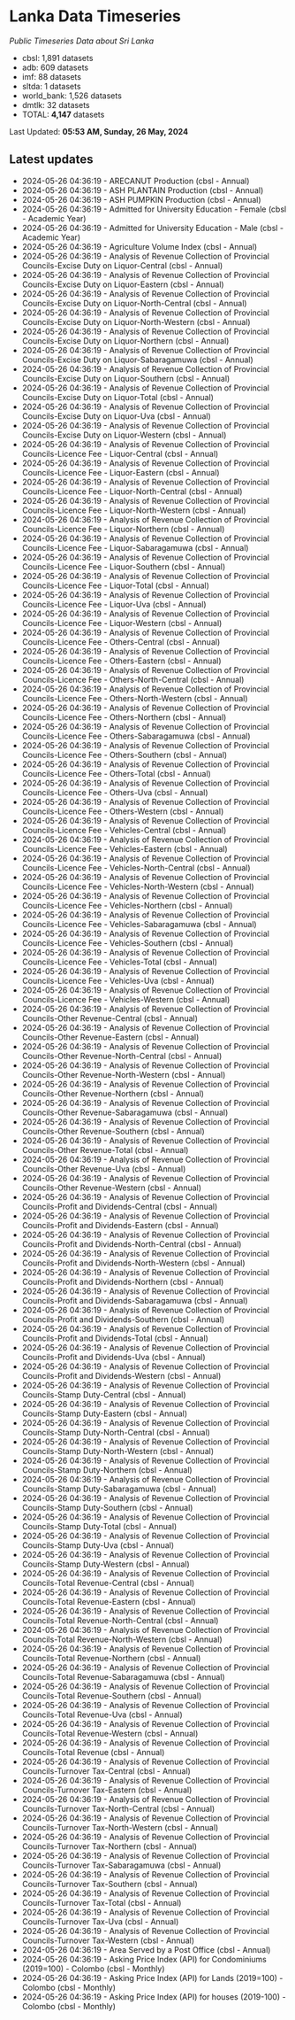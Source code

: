 # Lanka Data Timeseries
*Public Timeseries Data about Sri Lanka*

* cbsl: 1,891 datasets
* adb: 609 datasets
* imf: 88 datasets
* sltda: 1 datasets
* world_bank: 1,526 datasets
* dmtlk: 32 datasets
* TOTAL: **4,147** datasets

Last Updated: **05:53 AM, Sunday, 26 May, 2024**

## Latest updates

* 2024-05-26 04:36:19 - ARECANUT Production (cbsl - Annual)
* 2024-05-26 04:36:19 - ASH PLANTAIN Production (cbsl - Annual)
* 2024-05-26 04:36:19 - ASH PUMPKIN Production (cbsl - Annual)
* 2024-05-26 04:36:19 - Admitted for University Education - Female (cbsl - Academic Year)
* 2024-05-26 04:36:19 - Admitted for University Education - Male (cbsl - Academic Year)
* 2024-05-26 04:36:19 - Agriculture Volume Index (cbsl - Annual)
* 2024-05-26 04:36:19 - Analysis of Revenue Collection of Provincial Councils-Excise Duty on Liquor-Central (cbsl - Annual)
* 2024-05-26 04:36:19 - Analysis of Revenue Collection of Provincial Councils-Excise Duty on Liquor-Eastern (cbsl - Annual)
* 2024-05-26 04:36:19 - Analysis of Revenue Collection of Provincial Councils-Excise Duty on Liquor-North-Central (cbsl - Annual)
* 2024-05-26 04:36:19 - Analysis of Revenue Collection of Provincial Councils-Excise Duty on Liquor-North-Western (cbsl - Annual)
* 2024-05-26 04:36:19 - Analysis of Revenue Collection of Provincial Councils-Excise Duty on Liquor-Northern (cbsl - Annual)
* 2024-05-26 04:36:19 - Analysis of Revenue Collection of Provincial Councils-Excise Duty on Liquor-Sabaragamuwa (cbsl - Annual)
* 2024-05-26 04:36:19 - Analysis of Revenue Collection of Provincial Councils-Excise Duty on Liquor-Southern (cbsl - Annual)
* 2024-05-26 04:36:19 - Analysis of Revenue Collection of Provincial Councils-Excise Duty on Liquor-Total (cbsl - Annual)
* 2024-05-26 04:36:19 - Analysis of Revenue Collection of Provincial Councils-Excise Duty on Liquor-Uva (cbsl - Annual)
* 2024-05-26 04:36:19 - Analysis of Revenue Collection of Provincial Councils-Excise Duty on Liquor-Western (cbsl - Annual)
* 2024-05-26 04:36:19 - Analysis of Revenue Collection of Provincial Councils-Licence Fee - Liquor-Central (cbsl - Annual)
* 2024-05-26 04:36:19 - Analysis of Revenue Collection of Provincial Councils-Licence Fee - Liquor-Eastern (cbsl - Annual)
* 2024-05-26 04:36:19 - Analysis of Revenue Collection of Provincial Councils-Licence Fee - Liquor-North-Central (cbsl - Annual)
* 2024-05-26 04:36:19 - Analysis of Revenue Collection of Provincial Councils-Licence Fee - Liquor-North-Western (cbsl - Annual)
* 2024-05-26 04:36:19 - Analysis of Revenue Collection of Provincial Councils-Licence Fee - Liquor-Northern (cbsl - Annual)
* 2024-05-26 04:36:19 - Analysis of Revenue Collection of Provincial Councils-Licence Fee - Liquor-Sabaragamuwa (cbsl - Annual)
* 2024-05-26 04:36:19 - Analysis of Revenue Collection of Provincial Councils-Licence Fee - Liquor-Southern (cbsl - Annual)
* 2024-05-26 04:36:19 - Analysis of Revenue Collection of Provincial Councils-Licence Fee - Liquor-Total (cbsl - Annual)
* 2024-05-26 04:36:19 - Analysis of Revenue Collection of Provincial Councils-Licence Fee - Liquor-Uva (cbsl - Annual)
* 2024-05-26 04:36:19 - Analysis of Revenue Collection of Provincial Councils-Licence Fee - Liquor-Western (cbsl - Annual)
* 2024-05-26 04:36:19 - Analysis of Revenue Collection of Provincial Councils-Licence Fee - Others-Central (cbsl - Annual)
* 2024-05-26 04:36:19 - Analysis of Revenue Collection of Provincial Councils-Licence Fee - Others-Eastern (cbsl - Annual)
* 2024-05-26 04:36:19 - Analysis of Revenue Collection of Provincial Councils-Licence Fee - Others-North-Central (cbsl - Annual)
* 2024-05-26 04:36:19 - Analysis of Revenue Collection of Provincial Councils-Licence Fee - Others-North-Western (cbsl - Annual)
* 2024-05-26 04:36:19 - Analysis of Revenue Collection of Provincial Councils-Licence Fee - Others-Northern (cbsl - Annual)
* 2024-05-26 04:36:19 - Analysis of Revenue Collection of Provincial Councils-Licence Fee - Others-Sabaragamuwa (cbsl - Annual)
* 2024-05-26 04:36:19 - Analysis of Revenue Collection of Provincial Councils-Licence Fee - Others-Southern (cbsl - Annual)
* 2024-05-26 04:36:19 - Analysis of Revenue Collection of Provincial Councils-Licence Fee - Others-Total (cbsl - Annual)
* 2024-05-26 04:36:19 - Analysis of Revenue Collection of Provincial Councils-Licence Fee - Others-Uva (cbsl - Annual)
* 2024-05-26 04:36:19 - Analysis of Revenue Collection of Provincial Councils-Licence Fee - Others-Western (cbsl - Annual)
* 2024-05-26 04:36:19 - Analysis of Revenue Collection of Provincial Councils-Licence Fee - Vehicles-Central (cbsl - Annual)
* 2024-05-26 04:36:19 - Analysis of Revenue Collection of Provincial Councils-Licence Fee - Vehicles-Eastern (cbsl - Annual)
* 2024-05-26 04:36:19 - Analysis of Revenue Collection of Provincial Councils-Licence Fee - Vehicles-North-Central (cbsl - Annual)
* 2024-05-26 04:36:19 - Analysis of Revenue Collection of Provincial Councils-Licence Fee - Vehicles-North-Western (cbsl - Annual)
* 2024-05-26 04:36:19 - Analysis of Revenue Collection of Provincial Councils-Licence Fee - Vehicles-Northern (cbsl - Annual)
* 2024-05-26 04:36:19 - Analysis of Revenue Collection of Provincial Councils-Licence Fee - Vehicles-Sabaragamuwa (cbsl - Annual)
* 2024-05-26 04:36:19 - Analysis of Revenue Collection of Provincial Councils-Licence Fee - Vehicles-Southern (cbsl - Annual)
* 2024-05-26 04:36:19 - Analysis of Revenue Collection of Provincial Councils-Licence Fee - Vehicles-Total (cbsl - Annual)
* 2024-05-26 04:36:19 - Analysis of Revenue Collection of Provincial Councils-Licence Fee - Vehicles-Uva (cbsl - Annual)
* 2024-05-26 04:36:19 - Analysis of Revenue Collection of Provincial Councils-Licence Fee - Vehicles-Western (cbsl - Annual)
* 2024-05-26 04:36:19 - Analysis of Revenue Collection of Provincial Councils-Other Revenue-Central (cbsl - Annual)
* 2024-05-26 04:36:19 - Analysis of Revenue Collection of Provincial Councils-Other Revenue-Eastern (cbsl - Annual)
* 2024-05-26 04:36:19 - Analysis of Revenue Collection of Provincial Councils-Other Revenue-North-Central (cbsl - Annual)
* 2024-05-26 04:36:19 - Analysis of Revenue Collection of Provincial Councils-Other Revenue-North-Western (cbsl - Annual)
* 2024-05-26 04:36:19 - Analysis of Revenue Collection of Provincial Councils-Other Revenue-Northern (cbsl - Annual)
* 2024-05-26 04:36:19 - Analysis of Revenue Collection of Provincial Councils-Other Revenue-Sabaragamuwa (cbsl - Annual)
* 2024-05-26 04:36:19 - Analysis of Revenue Collection of Provincial Councils-Other Revenue-Southern (cbsl - Annual)
* 2024-05-26 04:36:19 - Analysis of Revenue Collection of Provincial Councils-Other Revenue-Total (cbsl - Annual)
* 2024-05-26 04:36:19 - Analysis of Revenue Collection of Provincial Councils-Other Revenue-Uva (cbsl - Annual)
* 2024-05-26 04:36:19 - Analysis of Revenue Collection of Provincial Councils-Other Revenue-Western (cbsl - Annual)
* 2024-05-26 04:36:19 - Analysis of Revenue Collection of Provincial Councils-Profit and Dividends-Central (cbsl - Annual)
* 2024-05-26 04:36:19 - Analysis of Revenue Collection of Provincial Councils-Profit and Dividends-Eastern (cbsl - Annual)
* 2024-05-26 04:36:19 - Analysis of Revenue Collection of Provincial Councils-Profit and Dividends-North-Central (cbsl - Annual)
* 2024-05-26 04:36:19 - Analysis of Revenue Collection of Provincial Councils-Profit and Dividends-North-Western (cbsl - Annual)
* 2024-05-26 04:36:19 - Analysis of Revenue Collection of Provincial Councils-Profit and Dividends-Northern (cbsl - Annual)
* 2024-05-26 04:36:19 - Analysis of Revenue Collection of Provincial Councils-Profit and Dividends-Sabaragamuwa (cbsl - Annual)
* 2024-05-26 04:36:19 - Analysis of Revenue Collection of Provincial Councils-Profit and Dividends-Southern (cbsl - Annual)
* 2024-05-26 04:36:19 - Analysis of Revenue Collection of Provincial Councils-Profit and Dividends-Total (cbsl - Annual)
* 2024-05-26 04:36:19 - Analysis of Revenue Collection of Provincial Councils-Profit and Dividends-Uva (cbsl - Annual)
* 2024-05-26 04:36:19 - Analysis of Revenue Collection of Provincial Councils-Profit and Dividends-Western (cbsl - Annual)
* 2024-05-26 04:36:19 - Analysis of Revenue Collection of Provincial Councils-Stamp Duty-Central (cbsl - Annual)
* 2024-05-26 04:36:19 - Analysis of Revenue Collection of Provincial Councils-Stamp Duty-Eastern (cbsl - Annual)
* 2024-05-26 04:36:19 - Analysis of Revenue Collection of Provincial Councils-Stamp Duty-North-Central (cbsl - Annual)
* 2024-05-26 04:36:19 - Analysis of Revenue Collection of Provincial Councils-Stamp Duty-North-Western (cbsl - Annual)
* 2024-05-26 04:36:19 - Analysis of Revenue Collection of Provincial Councils-Stamp Duty-Northern (cbsl - Annual)
* 2024-05-26 04:36:19 - Analysis of Revenue Collection of Provincial Councils-Stamp Duty-Sabaragamuwa (cbsl - Annual)
* 2024-05-26 04:36:19 - Analysis of Revenue Collection of Provincial Councils-Stamp Duty-Southern (cbsl - Annual)
* 2024-05-26 04:36:19 - Analysis of Revenue Collection of Provincial Councils-Stamp Duty-Total (cbsl - Annual)
* 2024-05-26 04:36:19 - Analysis of Revenue Collection of Provincial Councils-Stamp Duty-Uva (cbsl - Annual)
* 2024-05-26 04:36:19 - Analysis of Revenue Collection of Provincial Councils-Stamp Duty-Western (cbsl - Annual)
* 2024-05-26 04:36:19 - Analysis of Revenue Collection of Provincial Councils-Total Revenue-Central (cbsl - Annual)
* 2024-05-26 04:36:19 - Analysis of Revenue Collection of Provincial Councils-Total Revenue-Eastern (cbsl - Annual)
* 2024-05-26 04:36:19 - Analysis of Revenue Collection of Provincial Councils-Total Revenue-North-Central (cbsl - Annual)
* 2024-05-26 04:36:19 - Analysis of Revenue Collection of Provincial Councils-Total Revenue-North-Western (cbsl - Annual)
* 2024-05-26 04:36:19 - Analysis of Revenue Collection of Provincial Councils-Total Revenue-Northern (cbsl - Annual)
* 2024-05-26 04:36:19 - Analysis of Revenue Collection of Provincial Councils-Total Revenue-Sabaragamuwa (cbsl - Annual)
* 2024-05-26 04:36:19 - Analysis of Revenue Collection of Provincial Councils-Total Revenue-Southern (cbsl - Annual)
* 2024-05-26 04:36:19 - Analysis of Revenue Collection of Provincial Councils-Total Revenue-Uva (cbsl - Annual)
* 2024-05-26 04:36:19 - Analysis of Revenue Collection of Provincial Councils-Total Revenue-Western (cbsl - Annual)
* 2024-05-26 04:36:19 - Analysis of Revenue Collection of Provincial Councils-Total Revenue (cbsl - Annual)
* 2024-05-26 04:36:19 - Analysis of Revenue Collection of Provincial Councils-Turnover Tax-Central (cbsl - Annual)
* 2024-05-26 04:36:19 - Analysis of Revenue Collection of Provincial Councils-Turnover Tax-Eastern (cbsl - Annual)
* 2024-05-26 04:36:19 - Analysis of Revenue Collection of Provincial Councils-Turnover Tax-North-Central (cbsl - Annual)
* 2024-05-26 04:36:19 - Analysis of Revenue Collection of Provincial Councils-Turnover Tax-North-Western (cbsl - Annual)
* 2024-05-26 04:36:19 - Analysis of Revenue Collection of Provincial Councils-Turnover Tax-Northern (cbsl - Annual)
* 2024-05-26 04:36:19 - Analysis of Revenue Collection of Provincial Councils-Turnover Tax-Sabaragamuwa (cbsl - Annual)
* 2024-05-26 04:36:19 - Analysis of Revenue Collection of Provincial Councils-Turnover Tax-Southern (cbsl - Annual)
* 2024-05-26 04:36:19 - Analysis of Revenue Collection of Provincial Councils-Turnover Tax-Total (cbsl - Annual)
* 2024-05-26 04:36:19 - Analysis of Revenue Collection of Provincial Councils-Turnover Tax-Uva (cbsl - Annual)
* 2024-05-26 04:36:19 - Analysis of Revenue Collection of Provincial Councils-Turnover Tax-Western (cbsl - Annual)
* 2024-05-26 04:36:19 - Area Served by a Post Office (cbsl - Annual)
* 2024-05-26 04:36:19 - Asking Price Index (API) for Condominiums (2019=100) - Colombo (cbsl - Monthly)
* 2024-05-26 04:36:19 - Asking Price Index (API) for Lands (2019=100) - Colombo (cbsl - Monthly)
* 2024-05-26 04:36:19 - Asking Price Index (API) for houses (2019-100) - Colombo (cbsl - Monthly)